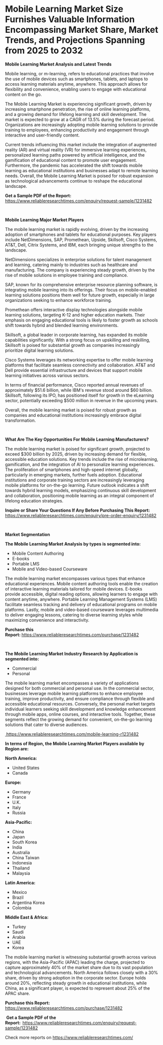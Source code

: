 <p><h1>Mobile Learning Market Size Furnishes Valuable Information Encompassing Market Share, Market Trends, and Projections Spanning from 2025 to 2032</h1></p><p><strong>Mobile Learning Market Analysis and Latest Trends</strong></p>
<p><p>Mobile learning, or m-learning, refers to educational practices that involve the use of mobile devices such as smartphones, tablets, and laptops to access learning materials anytime, anywhere. This approach allows for flexibility and convenience, enabling users to engage with educational content on the go.</p><p>The Mobile Learning Market is experiencing significant growth, driven by increasing smartphone penetration, the rise of online learning platforms, and a growing demand for lifelong learning and skill development. The market is expected to grow at a CAGR of 13.5% during the forecast period. Organizations are increasingly adopting mobile learning solutions to provide training to employees, enhancing productivity and engagement through interactive and user-friendly content. </p><p>Current trends influencing this market include the integration of augmented reality (AR) and virtual reality (VR) for immersive learning experiences, personalized learning paths powered by artificial intelligence, and the gamification of educational content to promote user engagement. Furthermore, the pandemic has accelerated the shift towards mobile learning as educational institutions and businesses adapt to remote learning needs. Overall, the Mobile Learning Market is poised for robust expansion as technological advancements continue to reshape the educational landscape.</p></p>
<p><strong>Get a Sample PDF of the Report:&nbsp;</strong> <a href="https://www.reliableresearchtimes.com/enquiry/request-sample/1231482?utm_campaign=3056&utm_medium=2&utm_source=Github&utm_content=ia&utm_term=11032025&utm_id=mobile-learning">https://www.reliableresearchtimes.com/enquiry/request-sample/1231482</a></p>
<p>&nbsp;</p>
<p><strong>Mobile Learning Major Market Players</strong></p>
<p><p>The mobile learning market is rapidly evolving, driven by the increasing adoption of smartphones and tablets for educational purposes. Key players include NetDimensions, SAP, Promethean, Upside, Skillsoft, Cisco Systems, AT&T, Dell, Citrix Systems, and IBM, each bringing unique strengths to the landscape.</p><p>NetDimensions specializes in enterprise solutions for talent management and learning, catering mainly to industries such as healthcare and manufacturing. The company is experiencing steady growth, driven by the rise of mobile solutions in employee training and compliance.</p><p>SAP, known for its comprehensive enterprise resource planning software, is integrating mobile learning into its offerings. Their focus on mobile-enabled learning solutions positions them well for future growth, especially in large organizations seeking to enhance workforce training.</p><p>Promethean offers interactive display technologies alongside mobile learning solutions, targeting K-12 and higher education markets. Their emphasis on engaging educational tools is likely to foster growth as schools shift towards hybrid and blended learning environments.</p><p>Skillsoft, a global leader in corporate learning, has expanded its mobile capabilities significantly. With a strong focus on upskilling and reskilling, Skillsoft is poised for substantial growth as companies increasingly prioritize digital learning solutions.</p><p>Cisco Systems leverages its networking expertise to offer mobile learning platforms that facilitate seamless connectivity and collaboration. AT&T and Dell provide essential infrastructure and devices that support mobile learning initiatives across various sectors.</p><p>In terms of financial performance, Cisco reported annual revenues of approximately $51.6 billion, while IBM's revenue stood around $60 billion. Skillsoft, following its IPO, has positioned itself for growth in the eLearning sector, potentially exceeding $500 million in revenue in the upcoming years.</p><p>Overall, the mobile learning market is poised for robust growth as companies and educational institutions increasingly embrace digital transformation.</p></p>
<p>&nbsp;</p>
<p><strong>What Are The Key Opportunities For Mobile Learning Manufacturers?</strong></p>
<p><p>The mobile learning market is poised for significant growth, projected to exceed $300 billion by 2025, driven by increasing demand for flexible, accessible education solutions. Key trends include the rise of microlearning, gamification, and the integration of AI to personalize learning experiences. The proliferation of smartphones and high-speed internet globally, particularly in emerging markets, further fuels adoption. Educational institutions and corporate training sectors are increasingly leveraging mobile platforms for on-the-go learning. Future outlook indicates a shift towards hybrid learning models, emphasizing continuous skill development and collaboration, positioning mobile learning as an integral component of lifelong education strategies.</p></p>
<p><strong>Inquire or Share Your Questions If Any Before Purchasing This Report:</strong> <a href="https://www.reliableresearchtimes.com/enquiry/pre-order-enquiry/1231482?utm_campaign=3056&utm_medium=2&utm_source=Github&utm_content=ia&utm_term=11032025&utm_id=mobile-learning">https://www.reliableresearchtimes.com/enquiry/pre-order-enquiry/1231482</a></p>
<p>&nbsp;</p>
<p><strong>Market Segmentation</strong></p>
<p><strong>The Mobile Learning Market Analysis by types is segmented into:</strong></p>
<p><ul><li>Mobile Content Authoring</li><li>E-books</li><li>Portable LMS</li><li>Mobile and Video-based Courseware</li></ul></p>
<p><p>The mobile learning market encompasses various types that enhance educational experiences. Mobile content authoring tools enable the creation of interactive learning materials tailored for mobile devices. E-books provide accessible, digital reading options, allowing learners to engage with content anytime, anywhere. Portable Learning Management Systems (LMS) facilitate seamless tracking and delivery of educational programs on mobile platforms. Lastly, mobile and video-based courseware leverages multimedia to deliver engaging lessons, catering to diverse learning styles while maximizing convenience and interactivity.</p></p>
<p><strong>Purchase this Report:&nbsp;</strong><a href="https://www.reliableresearchtimes.com/purchase/1231482?utm_campaign=3056&utm_medium=2&utm_source=Github&utm_content=ia&utm_term=11032025&utm_id=mobile-learning">https://www.reliableresearchtimes.com/purchase/1231482</a></p>
<p>&nbsp;</p>
<p><strong>The Mobile Learning Market Industry Research by Application is segmented into:</strong></p>
<p><ul><li>Commercial</li><li>Personal</li></ul></p>
<p><p>The mobile learning market encompasses a variety of applications designed for both commercial and personal use. In the commercial sector, businesses leverage mobile learning platforms to enhance employee training, improve productivity, and ensure compliance through flexible and accessible educational resources. Conversely, the personal market targets individual learners seeking skill development and knowledge enhancement through mobile apps, online courses, and interactive tools. Together, these segments reflect the growing demand for convenient, on-the-go learning solutions that cater to diverse audiences.</p></p>
<p><a href="https://www.reliableresearchtimes.com/mobile-learning-r1231482?utm_campaign=3056&utm_medium=2&utm_source=Github&utm_content=ia&utm_term=11032025&utm_id=mobile-learning">&nbsp;https://www.reliableresearchtimes.com/mobile-learning-r1231482</a></p>
<p><strong>In terms of Region, the Mobile Learning Market Players available by Region are:</strong></p>
<p>
    <p> <strong> North America: </strong>
        <ul>
            <li>United States</li>
            <li>Canada</li>
        </ul>
        </p> 
    <p> <strong> Europe: </strong>
        <ul>
            <li>Germany</li>
            <li>France</li>
            <li>U.K.</li>
            <li>Italy</li>
            <li>Russia</li>
        </ul>
        </p> 
    <p> <strong> Asia-Pacific: </strong>
        <ul>
            <li>China</li>
            <li>Japan</li>
            <li>South Korea</li>
            <li>India</li>
            <li>Australia</li>
            <li>China Taiwan</li>
            <li>Indonesia</li>
            <li>Thailand</li>
            <li>Malaysia</li>
        </ul>
        </p> 
    <p> <strong> Latin America: </strong>
        <ul>
            <li>Mexico</li>
            <li>Brazil</li>
            <li>Argentina Korea</li>
            <li>Colombia</li>
        </ul>
        </p> 
    <p> <strong> Middle East & Africa: </strong>
        <ul>
            <li>Turkey</li>
            <li>Saudi</li>
            <li>Arabia</li>
            <li>UAE</li>
            <li>Korea</li>
        </ul>
    </p>
    </p>
<p><p>The mobile learning market is witnessing substantial growth across various regions, with the Asia-Pacific (APAC) leading the charge, projected to capture approximately 40% of the market share due to its vast population and technological advancements. North America follows closely with a 30% share, driven by strong adoption in the corporate sector. Europe holds around 20%, reflecting steady growth in educational institutions, while China, as a significant player, is expected to represent about 25% of the APAC share.</p></p>
<p><strong>Purchase this Report: </strong><a href="https://www.reliableresearchtimes.com/purchase/1231482?utm_campaign=3056&utm_medium=2&utm_source=Github&utm_content=ia&utm_term=11032025&utm_id=mobile-learning">https://www.reliableresearchtimes.com/purchase/1231482</a></p>
<p>&nbsp;<strong>Get a Sample PDF of the Report:&nbsp;&nbsp;</strong><a href="https://www.reliableresearchtimes.com/enquiry/request-sample/1231482?utm_campaign=3056&utm_medium=2&utm_source=Github&utm_content=ia&utm_term=11032025&utm_id=mobile-learning">https://www.reliableresearchtimes.com/enquiry/request-sample/1231482</a></p>
<p><strong></strong></p>
<p>Check more reports on <a href="https://www.reliableresearchtimes.com/?utm_campaign=3056&utm_medium=2&utm_source=Github&utm_content=ia&utm_term=11032025&utm_id=mobile-learning">https://www.reliableresearchtimes.com/</a></p>